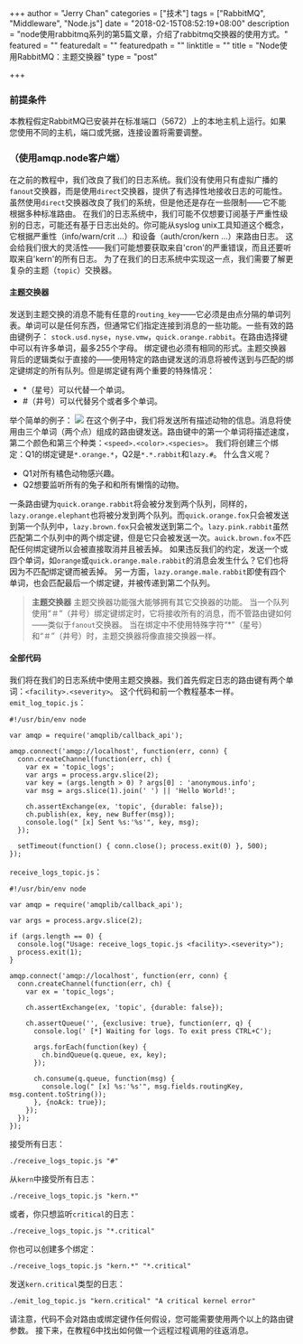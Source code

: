 +++
author = "Jerry Chan"
categories = ["技术"]
tags = ["RabbitMQ", "Middleware", "Node.js"]
date = "2018-02-15T08:52:19+08:00"
description = "node使用rabbitmq系列的第5篇文章，介绍了rabbitmq交换器的使用方式。"
featured = ""
featuredalt = ""
featuredpath = ""
linktitle = ""
title = "Node使用RabbitMQ：主题交换器"
type = "post"

+++

### 前提条件

本教程假定RabbitMQ已安装并在标准端口（5672）上的本地主机上运行。如果您使用不同的主机，端口或凭据，连接设置将需要调整。

### （使用amqp.node客户端）

在之前的教程中，我们改良了我们的日志系统。我们没有使用只有虚拟广播的`fanout`交换器，而是使用`direct`交换器，提供了有选择性地接收日志的可能性。 虽然使用`direct`交换器改良了我们的系统，但是他还是存在一些限制——它不能根据多种标准路由。 在我们的日志系统中，我们可能不仅想要订阅基于严重性级别的日志，可能还有基于日志出处的。你可能从syslog unix工具知道这个概念，它根据严重性（info/warn/crit ...）和设备（auth/cron/kern ...）来路由日志。 这会给我们很大的灵活性——我们可能想要获取来自'cron'的严重错误，而且还要听取来自'kern'的所有日志。 为了在我们的日志系统中实现这一点，我们需要了解更复杂的主题（`topic`）交换器。

#### 主题交换器

发送到主题交换的消息不能有任意的`routing_key`——它必须是由点分隔的单词列表。单词可以是任何东西，但通常它们指定连接到消息的一些功能。一些有效的路由键例子： `stock.usd.nyse`，`nyse.vmw`，`quick.orange.rabbit`。在路由选择键中可以有许多单词，最多255个字母。 绑定键也必须有相同的形式。主题交换器背后的逻辑类似于直接的——使用特定的路由键发送的消息将被传送到与匹配的绑定键绑定的所有队列。但是绑定键有两个重要的特殊情况：

*   *（星号）可以代替一个单词。
*   #（井号）可以代替另个或者多个单词。

举个简单的例子： ![](/assets/blog/2018-02/python-five.png) 在这个例子中，我们将发送所有描述动物的信息。消息将使用由三个单词（两个点）组成的路由键发送。路由键中的第一个单词将描述速度，第二个颜色和第三个种类：`<speed>.<color>.<species>`。 我们将创建三个绑定：Q1的绑定键是`*.orange.*`，Q2是`*.*.rabbit`和`lazy.#`。 什么含义呢？

*   Q1对所有橘色动物感兴趣。
*   Q2想要监听所有的兔子和和所有懒惰的动物。

一条路由键为`quick.orange.rabbit`将会被分发到两个队列，同样的，`lazy.orange.elephant`也将被分发到两个队列。而`quick.orange.fox`只会被发送到第一个队列中，`lazy.brown.fox`只会被发送到第二个。`lazy.pink.rabbit`虽然匹配第二个队列中的两个绑定键，但是它只会被发送一次。`auick.brown.fox`不匹配任何绑定键所以会被直接取消并且被丢掉。 如果违反我们的约定，发送一个或四个单词，如`orange`或`quick.orange.male.rabbit`的消息会发生什么？它们也将因为不匹配绑定键而被丢掉。 另一方面，`lazy.orange.male.rabbit`即使有四个单词，也会匹配最后一个绑定键，并被传递到第二个队列。

> **主题交换器** 主题交换器功能强大能够拥有其它交换器的功能。 当一个队列使用“＃”（井号）绑定键绑定时，它将接收所有的消息，而不管路由键如何——类似于`fanout`交换器。 当在绑定中不使用特殊字符“*”（星号）和“＃”（井号）时，主题交换器将像直接交换器一样。

#### 全部代码

我们将在我们的日志系统中使用主题交换器。我们首先假定日志的路由键有两个单词：`<facility>.<severity>`。 这个代码和前一个教程基本一样。 `emit_log_topic.js`：

    #!/usr/bin/env node

    var amqp = require('amqplib/callback_api');

    amqp.connect('amqp://localhost', function(err, conn) {
      conn.createChannel(function(err, ch) {
        var ex = 'topic_logs';
        var args = process.argv.slice(2);
        var key = (args.length > 0) ? args[0] : 'anonymous.info';
        var msg = args.slice(1).join(' ') || 'Hello World!';

        ch.assertExchange(ex, 'topic', {durable: false});
        ch.publish(ex, key, new Buffer(msg));
        console.log(" [x] Sent %s:'%s'", key, msg);
      });

      setTimeout(function() { conn.close(); process.exit(0) }, 500);
    });


`receive_logs_topic.js`：

    #!/usr/bin/env node

    var amqp = require('amqplib/callback_api');

    var args = process.argv.slice(2);

    if (args.length == 0) {
      console.log("Usage: receive_logs_topic.js <facility>.<severity>");
      process.exit(1);
    }

    amqp.connect('amqp://localhost', function(err, conn) {
      conn.createChannel(function(err, ch) {
        var ex = 'topic_logs';

        ch.assertExchange(ex, 'topic', {durable: false});

        ch.assertQueue('', {exclusive: true}, function(err, q) {
          console.log(' [*] Waiting for logs. To exit press CTRL+C');

          args.forEach(function(key) {
            ch.bindQueue(q.queue, ex, key);
          });

          ch.consume(q.queue, function(msg) {
            console.log(" [x] %s:'%s'", msg.fields.routingKey, msg.content.toString());
          }, {noAck: true});
        });
      });
    });


接受所有日志：

    ./receive_logs_topic.js "#"


从`kern`中接受所有日志：

    ./receive_logs_topic.js "kern.*"


或者，你只想监听`critical`的日志：

    ./receive_logs_topic.js "*.critical"


你也可以创建多个绑定：

    ./receive_logs_topic.js "kern.*" "*.critical"


发送`kern.critical`类型的日志：

    ./emit_log_topic.js "kern.critical" "A critical kernel error"


请注意，代码不会对路由或绑定键作任何假设，您可能需要使用两个以上的路由键参数。 接下来，在教程6中找出如何做一个远程过程调用的往返消息。
